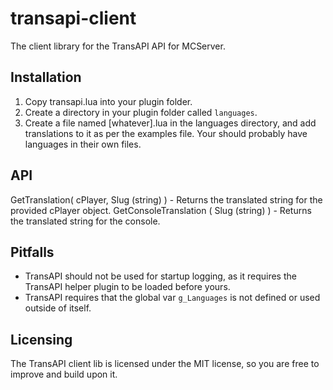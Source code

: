 transapi-client
===============

The client library for the TransAPI API for MCServer.

Installation
------------

 1. Copy transapi.lua into your plugin folder.
 2. Create a directory in your plugin folder called `languages`.
 3. Create a file named [whatever].lua in the languages directory, and add translations to it as per the examples file.
  Your should probably have languages in their own files.

API
---

GetTranslation( cPlayer,  Slug (string) ) - Returns the translated string for the provided cPlayer object.
GetConsoleTranslation ( Slug (string) )  - Returns the translated string for the console.

Pitfalls
--------

 * TransAPI should not be used for startup logging, as it requires the TransAPI helper plugin to be loaded before yours.
 * TransAPI requires that the global var `g_Languages` is not defined or used outside of itself.

Licensing
---------

The TransAPI client lib is licensed under the MIT license, so you are free to improve and build upon it.

